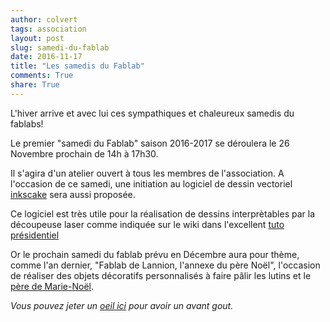 ```yaml
---
author: colvert
tags: association
layout: post
slug: samedi-du-fablab
date: 2016-11-17
title: "Les samedis du Fablab"
comments: True
share: True
---
```

L'hiver arrive et avec lui ces sympathiques et chaleureux samedis du
fablabs!

Le premier "samedi du Fablab" saison 2016-2017 se déroulera le 26 Novembre
prochain de 14h à 17h30.

Il s'agira d'un atelier ouvert à tous les membres de l'association. A
l'occasion de ce samedi, une initiation au logiciel de dessin vectoriel
[inkscake](https://inkscape.org/fr/) sera aussi proposée.

Ce logiciel est très utile pour la réalisation de dessins interprètables
par la découpeuse laser comme indiquée sur le wiki dans l'excellent
[tuto présidentiel](http://wiki.fablab-lannion.org/index.php?title=Chaine_logicielle_pour_d%C3%A9coupeuse_laser)

Or le prochain samedi du fablab prévu en Décembre aura pour thème, comme
l'an dernier, "Fablab de Lannion, l'annexe du père Noël", l'occasion de
réaliser des objets décoratifs personnalisés à faire pâlir les lutins et
le [père de Marie-Noël](https://www.youtube.com/watch?v=8i6-EcyxoHE).

*Vous pouvez jeter un [oeil ici](http://wiki.fablab-lannion.org/index.php?title=FormationInkscape) pour avoir un avant gout.*
